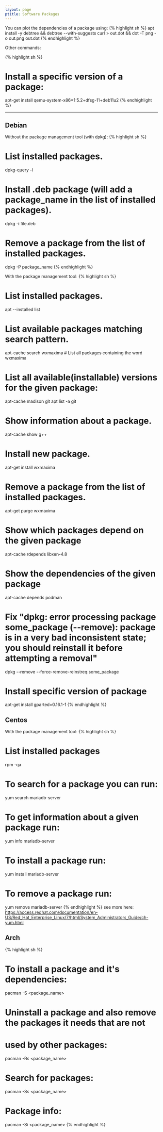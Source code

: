 ```yaml
---
layout: page
ptitle: Software Packages
---
```

You can plot the dependencies of a package using:
{% highlight sh %}
apt install -y debtree &&
debtree --with-suggests curl > out.dot &&
dot -T png -o out.png out.dot
{% endhighlight %}

Other commands:

{% highlight sh %}
# Install a specific version of a package:
apt-get install qemu-system-x86=1:5.2+dfsg-11+deb11u2
{% endhighlight %}

---

## Debian

Without the package management tool (with dpkg):
{% highlight sh %}
# List installed packages.
dpkg-query -l
# Install .deb package (will add a package_name in the list of installed packages).
dpkg -i file.deb
# Remove a package from the list of installed packages.
dpkg -P package_name
{% endhighlight %}

With the package management tool:
{% highlight sh %}
# List installed packages.
apt --installed list
# List available packages matching search pattern.
apt-cache search wxmaxima # List all packages containing the word wxmaxima
# List all available(installable) versions for the given package:
apt-cache madison git
apt list -a git
# Show information about a package.
apt-cache show g++
# Install new package.
apt-get install wxmaxima
# Remove a package from the list of installed packages.
apt-get purge wxmaxima
# Show which packages depend on the given package
apt-cache rdepends libxen-4.8
# Show the dependencies of the given package
apt-cache depends podman
# Fix "dpkg: error processing package some_package (--remove): package is in a very bad inconsistent state; you should reinstall it before attempting a removal"
dpkg --remove --force-remove-reinstreq some_package
# Install specific version of package
apt-get install gparted=0.16.1-1
{% endhighlight %}

## Centos

With the package management tool:
{% highlight sh %}
# List installed packages
rpm -qa
# To search for a package you can run:
yum search mariadb-server
# To get information about a given package run:
yum info mariadb-server
# To install a package run:
yum install mariadb-server
# To remove a package run:
yum remove mariadb-server
{% endhighlight %}
see more here: <a href="https://access.redhat.com/documentation/en-US/Red_Hat_Enterprise_Linux/7/html/System_Administrators_Guide/ch-yum.html" target="_blank">https://access.redhat.com/documentation/en-US/Red_Hat_Enterprise_Linux/7/html/System_Administrators_Guide/ch-yum.html</a>

## Arch

{% highlight sh %}
# To install a package and it's dependencies:
pacman -S <package_name>
# Uninstall a package and also remove the packages it needs that are not
# used by other packages:
pacman -Rs <package_name>
# Search for packages:
pacman -Ss <package_name>
# Package info:
pacman -Si <package_name>
{% endhighlight %}
